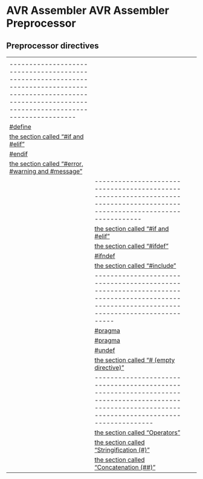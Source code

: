AVR Assembler AVR Assembler Preprocessor
========================================

Preprocessor directives
-----------------------

|                                                                                                                                                                 |                                                                                                                              |                                                                                                                                             |                                                                                                                                                       |
|-----------------------------------------------------------------------------------------------------------------------------------------------------------------|------------------------------------------------------------------------------------------------------------------------------|---------------------------------------------------------------------------------------------------------------------------------------------|-------------------------------------------------------------------------------------------------------------------------------------------------------|
| |                                                                                                                                                             | 
 |-------------------------------------------------------------------------------------------------------------------------------------------------------------|  
 | <a href="avrassembler.wb_preprocessor.define.html" class="xref" title="#define">#define</a>                                                                 |  
 | <a href="avrassembler.wb_preprocessor.if.html" class="xref" title="#if and #elif">the section called “#if and #elif”</a>                                    |  
 | <a href="avrassembler.wb_preprocessor.endif.html" class="xref" title="#endif">#endif</a>                                                                    |  
 | <a href="avrassembler.wb_preprocessor.error.html" class="xref" title="#error, #warning and #message">the section called “#error, #warning and #message”</a> |  | |                                                                                                                          | 
                                                                                                                                                                   |--------------------------------------------------------------------------------------------------------------------------|  
                                                                                                                                                                   | <a href="avrassembler.wb_preprocessor.if.html" class="xref" title="#if and #elif">the section called “#if and #elif”</a> |  
                                                                                                                                                                   | <a href="avrassembler.wb_preprocessor.ifdef.html" class="xref" title="#ifdef">the section called “#ifdef”</a>            |  
                                                                                                                                                                   | <a href="avrassembler.wb_preprocessor.ifndef.html" class="xref" title="#ifndef">#ifndef</a>                              |  
                                                                                                                                                                   | <a href="avrassembler.wb_preprocessor.include.html" class="xref" title="#include">the section called “#include”</a>      |  | |                                                                                                                                         | 
                                                                                                                                                                                                                                                                                                  |-----------------------------------------------------------------------------------------------------------------------------------------|  
                                                                                                                                                                                                                                                                                                  | <a href="avrassembler.wb_preprocessor.pragma.html" class="xref" title="#pragma, general purpose">#pragma</a>                            |  
                                                                                                                                                                                                                                                                                                  | <a href="avrassembler.wb_preprocessor.pragma.html" class="xref" title="#pragma, general purpose">#pragma</a>                            |  
                                                                                                                                                                                                                                                                                                  | <a href="avrassembler.wb_preprocessor.undef.html" class="xref" title="#undef">#undef</a>                                                |  
                                                                                                                                                                                                                                                                                                  | <a href="avrassembler.wb_preprocessor.empty.html" class="xref" title="# (empty directive)">the section called “# (empty directive)”</a> |  | |                                                                                                                                                   | 
                                                                                                                                                                                                                                                                                                                                                                                                                                                |---------------------------------------------------------------------------------------------------------------------------------------------------|  
                                                                                                                                                                                                                                                                                                                                                                                                                                                | <a href="avrassembler.wb_preprocessor.Operators.html" class="xref" title="Operators">the section called “Operators”</a>                           |  
                                                                                                                                                                                                                                                                                                                                                                                                                                                | <a href="avrassembler.wb_preprocessor.Stringification.html" class="xref" title="Stringification (#)">the section called “Stringification (#)”</a> |  
                                                                                                                                                                                                                                                                                                                                                                                                                                                | <a href="avrassembler.wb_preprocessor.Concatenation.html" class="xref" title="Concatenation (##)">the section called “Concatenation (##)”</a>     |  |
